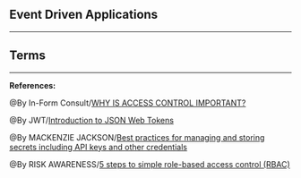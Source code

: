 ## **Event Driven Applications**

-----------------------------------------------

## **Terms**

-----------------------------------------------

**References:**

@By In-Form Consult/[WHY IS ACCESS CONTROL IMPORTANT?](https://www.inform-consult.com/why-is-access-control-important/)

@By JWT/[Introduction to JSON Web Tokens](https://www.imperva.com/learn/data-security/role-based-access-control-rbac/)

@By MACKENZIE JACKSON/[Best practices for managing and storing secrets including API keys and other credentials](https://blog.gitguardian.com/secrets-api-management/)

@By RISK AWARENESS/[5 steps to simple role-based access control (RBAC)](https://www.csoonline.com/article/3060780/5-steps-to-simple-role-based-access-control.html)